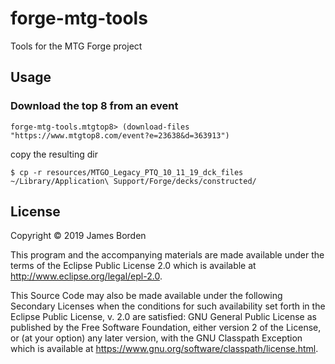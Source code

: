 # forge-mtg-tools

Tools for the MTG Forge project

## Usage

### Download the top 8 from an event

```
forge-mtg-tools.mtgtop8> (download-files "https://www.mtgtop8.com/event?e=23638&d=363913")
```

copy the resulting dir

```
$ cp -r resources/MTGO_Legacy_PTQ_10_11_19_dck_files ~/Library/Application\ Support/Forge/decks/constructed/
```

## License

Copyright © 2019 James Borden

This program and the accompanying materials are made available under the
terms of the Eclipse Public License 2.0 which is available at
http://www.eclipse.org/legal/epl-2.0.

This Source Code may also be made available under the following Secondary
Licenses when the conditions for such availability set forth in the Eclipse
Public License, v. 2.0 are satisfied: GNU General Public License as published by
the Free Software Foundation, either version 2 of the License, or (at your
option) any later version, with the GNU Classpath Exception which is available
at https://www.gnu.org/software/classpath/license.html.
